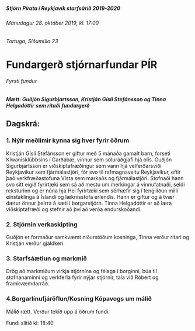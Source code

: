 ##### Stjórn Pírata í Reykjavík starfsárið 2019-2020
###### Mánudagur 28. október 2019, kl. 17:00
###### Tortuga, Síðumúla 23

# Fundargerð stjórnarfundar PÍR
###### Fyrsti fundur

##### Mætt: Guðjón Sigurbjartsson, Kristján Gísli Stefánsson og Tinna Helgadóttir sem ritaði fundargerð

## Dagskrá: 

### 1. Nýir meðlimir kynna sig hver fyrir öðrum
Kristján Gísli Stefánsson er giftur með 5 mánaða gamalt barn, forseti Kiwanisklúbbsins í Garðabæ, vinnur sem söluráðgjafi hjá olís. 
Guðjón Sigurbjartsson er viðskiptafræðingur sem vann hjá velferðarsviði Reykjavíkur sem fjármálastjóri, fór svo til rafmagnsveitu Reykjavíkur, eftir það verkfræðastofuna Vista sem markaðs og fjármálastjóri. Stofnaði hann svo sitt eigið fyrirtæki sem sá að mestu um merkingar á vinnufatnaði, seldi reksturinn og er núna hjá Hei fyrirtæki sem sérhæfir sig í tengiliðun milli einstaklinga á Íslandi og læknisstofa erlendis. Hann er giftur og á tvær dætur önnur þeirra á sæti í borgarstjórn. 
Tinna Helgadóttir er að læra viðskiptafræði og stefnir að því að verða endurskoðandi.

### 2. Stjórnin verkaskipting
Guðjón er formaður samkvæmt niðurstöðum kosninga, Tinna verður ritari og Kristján verður gjaldkeri.

### 3. Starfsáætlun og markmið
Drög að markmiðum virkja stjórnina og félaga í borginni, búa til stofnanaminni og verkferla fyrir nýjar stjórnir, tala við Róbert og framkvæmdarráð.

### 4.Borgarlínufjáröflun/Kosning Kópavogs um málið
Málið rætt. Verður tekið upp á öðrum fundi.

Fundi slitið kl: 18:40